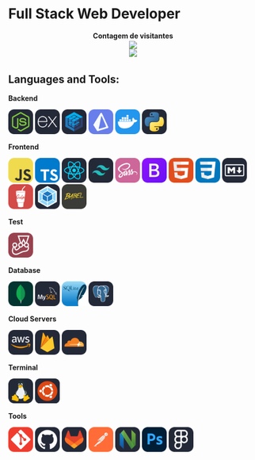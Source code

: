 <!--<div align="center">
  <img width="15%" src="https://media2.giphy.com/media/UrnxRwhcNwlIL2c0Pd/giphy.gif?cid=ecf05e47jgibf9s80kqi8nkyi3wfypssit233hhagyt48mdr&rid=giphy.gif&ct=s"/>
</div>

<div align="center">
  <img width="25%" src="https://emojipedia-us.s3.amazonaws.com/source/skype/289/man-technologist_1f468-200d-1f4bb.png"/>
</div>

[![Typing SVG](https://readme-typing-svg.herokuapp.com/?color=FF0000&size=35&center=true&vCenter=true&width=1000&lines=Olá,+meu+nome+é+Vittor;E+sou+Desenvolvedor+Full+Stack;Seja+Bem-Vindo+ao+meu+GitHub!+:%29)](https://git.io/typing-svg)

<div align="center">  
  <img width="49%" height="195px" src="https://github-readme-stats.vercel.app/api?username=DevVittor&show_icons=true&count_private=true&hide_border=true&title_color=ff91a4&icon_color=ff91a4&text_color=c9d1d9&bg_color=0d1117" alt="Caroline Barbosa github stats" /> 
  <img width="41%" height="195px" src="https://github-readme-stats.vercel.app/api/top-langs/?username=DevVittor&layout=compact&hide_border=true&title_color=ff91a4&text_color=ff91a4&bg_color=0d1117" />
</div>
  
<div align="center" height="400px">
   <img alt="Html5" width="10%" src="https://cdn.jsdelivr.net/gh/devicons/devicon/icons/html5/html5-plain-wordmark.svg" />
   <img alt="Css3" width="10%" src="https://cdn.jsdelivr.net/gh/devicons/devicon/icons/css3/css3-plain-wordmark.svg" />
   <img alt="Tailwind" width="10%" src="https://cdn.jsdelivr.net/gh/devicons/devicon@latest/icons/tailwindcss/tailwindcss-original.svg" />
   <img alt="Javascript" width="10%" src="https://cdn.jsdelivr.net/gh/devicons/devicon/icons/javascript/javascript-original.svg" />
   <img alt="Jest" width="10%" src="https://cdn.jsdelivr.net/gh/devicons/devicon/icons/jest/jest-plain.svg" />
   <img alt="React" width="10%" src="https://cdn.jsdelivr.net/gh/devicons/devicon/icons/react/react-original-wordmark.svg" />
   <img alt="Git" width="10%" src="https://cdn.jsdelivr.net/gh/devicons/devicon/icons/git/git-plain-wordmark.svg" />
   <img alt="GitHub" width="10%" src="https://github.githubassets.com/images/modules/logos_page/GitHub-Mark.png" />
   <img alt="Node" width="10%" src="https://cdn.jsdelivr.net/gh/devicons/devicon/icons/nodejs/nodejs-original-wordmark.svg" />
   <img alt="Sequelize" width="10%" src="https://cdn.jsdelivr.net/gh/devicons/devicon/icons/sequelize/sequelize-original-wordmark.svg" />
   <img alt="Mysql" width="10%" src="https://cdn.jsdelivr.net/gh/devicons/devicon/icons/mysql/mysql-original-wordmark.svg" />
   <img alt="MongoDB" width="10%" src="https://cdn.jsdelivr.net/gh/devicons/devicon/icons/mongodb/mongodb-plain-wordmark.svg" />
   <img alt="Markdown" width="10%" src="https://cdn.jsdelivr.net/gh/devicons/devicon/icons/markdown/markdown-original.svg" />
</div>

<div align="center">
<br><p align="centre"><b>Contagem de visitantes</b></p>  
<p align="center"><img align="center" src="https://profile-counter.glitch.me/%7Bdevittor%7D/count.svg" /></p> 
<br>
</div>
  
  <div align="center">
       <img width="10%" src="https://em-content.zobj.net/thumbs/160/facebook/327/crown_1f451.png" />
  </div>
  
  <div align="center">
       <img width="15%" src="https://cdn.jsdelivr.net/gh/devicons/devicon/icons/vim/vim-original.svg" />
  </div>
  
  <div align="center">
       <img width="25%" src="https://em-content.zobj.net/source/noto-emoji-animations/344/raising-hands_dark-skin-tone_1f64c-1f3ff_1f3ff.gif" />
      
  </div>-->
# Full Stack Web Developer

<div align="center">
    <b align="center">Contagem de visitantes</b>
    <br>
    <img align="center" src="https://profile-counter.glitch.me/%7Bdevittor%7D/count.svg" />
    <br>
    <img src="https://github-readme-stats.vercel.app/api/top-langs/?username=DevVittor&layout=compact&hide_border=true&title_color=ff91a4&text_color=ff91a4&bg_color=0d1117" />
</div>

## Languages and Tools:

**Backend**

<div align="left">
    <img src="https://raw.githubusercontent.com/tandpfun/skill-icons/65dea6c4eaca7da319e552c09f4cf5a9a8dab2c8/icons/NodeJS-Dark.svg" width="50">
    <img src="https://raw.githubusercontent.com/tandpfun/skill-icons/65dea6c4eaca7da319e552c09f4cf5a9a8dab2c8/icons/ExpressJS-Dark.svg" width="50">
    <img src="https://raw.githubusercontent.com/tandpfun/skill-icons/65dea6c4eaca7da319e552c09f4cf5a9a8dab2c8/icons/Sequelize-Dark.svg" width="50">
    <img src="https://raw.githubusercontent.com/tandpfun/skill-icons/65dea6c4eaca7da319e552c09f4cf5a9a8dab2c8/icons/Prisma.svg" width="50">
    <img src="https://raw.githubusercontent.com/tandpfun/skill-icons/65dea6c4eaca7da319e552c09f4cf5a9a8dab2c8/icons/Docker.svg" width="50">
    <img src="https://raw.githubusercontent.com/tandpfun/skill-icons/65dea6c4eaca7da319e552c09f4cf5a9a8dab2c8/icons/Python-Dark.svg" width="50">
</div>

**Frontend**

<div align="left">
    <img src="https://raw.githubusercontent.com/tandpfun/skill-icons/65dea6c4eaca7da319e552c09f4cf5a9a8dab2c8/icons/JavaScript.svg" width="50">
    <img src="https://raw.githubusercontent.com/tandpfun/skill-icons/65dea6c4eaca7da319e552c09f4cf5a9a8dab2c8/icons/TypeScript.svg" width="50">
    <img src="https://raw.githubusercontent.com/tandpfun/skill-icons/65dea6c4eaca7da319e552c09f4cf5a9a8dab2c8/icons/React-Dark.svg" width="50">
    <img src="https://raw.githubusercontent.com/tandpfun/skill-icons/65dea6c4eaca7da319e552c09f4cf5a9a8dab2c8/icons/TailwindCSS-Dark.svg" width="50">
    <img src="https://raw.githubusercontent.com/tandpfun/skill-icons/65dea6c4eaca7da319e552c09f4cf5a9a8dab2c8/icons/Sass.svg" width="50">
    <img src="https://raw.githubusercontent.com/tandpfun/skill-icons/65dea6c4eaca7da319e552c09f4cf5a9a8dab2c8/icons/Bootstrap.svg" width="50">
    <img src="https://raw.githubusercontent.com/tandpfun/skill-icons/65dea6c4eaca7da319e552c09f4cf5a9a8dab2c8/icons/HTML.svg" width="50">
    <img src="https://raw.githubusercontent.com/tandpfun/skill-icons/65dea6c4eaca7da319e552c09f4cf5a9a8dab2c8/icons/CSS.svg" width="50">
    <img src="https://raw.githubusercontent.com/tandpfun/skill-icons/65dea6c4eaca7da319e552c09f4cf5a9a8dab2c8/icons/Markdown-Dark.svg" width="50">
    <img src="https://raw.githubusercontent.com/tandpfun/skill-icons/65dea6c4eaca7da319e552c09f4cf5a9a8dab2c8/icons/Gulp.svg" width="50">
    <img src="https://raw.githubusercontent.com/tandpfun/skill-icons/65dea6c4eaca7da319e552c09f4cf5a9a8dab2c8/icons/Webpack-Dark.svg" width="50">
    <img src="https://raw.githubusercontent.com/tandpfun/skill-icons/65dea6c4eaca7da319e552c09f4cf5a9a8dab2c8/icons/Babel.svg" width="50">
</div>

**Test**

<div align="left">
    <img src="https://raw.githubusercontent.com/tandpfun/skill-icons/65dea6c4eaca7da319e552c09f4cf5a9a8dab2c8/icons/Jest.svg" width="50">
</div>

**Database**

<div align="left">
    <img src="https://raw.githubusercontent.com/tandpfun/skill-icons/65dea6c4eaca7da319e552c09f4cf5a9a8dab2c8/icons/MongoDB.svg" width="50">
    <img src="https://raw.githubusercontent.com/tandpfun/skill-icons/65dea6c4eaca7da319e552c09f4cf5a9a8dab2c8/icons/MySQL-Dark.svg" width="50">
    <img src="https://raw.githubusercontent.com/tandpfun/skill-icons/65dea6c4eaca7da319e552c09f4cf5a9a8dab2c8/icons/SQLite.svg" width="50">
    <img src="https://raw.githubusercontent.com/tandpfun/skill-icons/65dea6c4eaca7da319e552c09f4cf5a9a8dab2c8/icons/PostgreSQL-Dark.svg" width="50">
</div>

**Cloud Servers**

<div align="left">
    <img src="https://raw.githubusercontent.com/tandpfun/skill-icons/65dea6c4eaca7da319e552c09f4cf5a9a8dab2c8/icons/AWS-Dark.svg" width="50">
    <img src="https://raw.githubusercontent.com/tandpfun/skill-icons/65dea6c4eaca7da319e552c09f4cf5a9a8dab2c8/icons/Firebase-Dark.svg" width="50">
    <img src="https://raw.githubusercontent.com/tandpfun/skill-icons/65dea6c4eaca7da319e552c09f4cf5a9a8dab2c8/icons/Cloudflare-Dark.svg" width="50">
</div>

**Terminal**

<div align="left">
    <img src="https://raw.githubusercontent.com/tandpfun/skill-icons/65dea6c4eaca7da319e552c09f4cf5a9a8dab2c8/icons/Linux-Dark.svg" width="50">
    <img src="https://raw.githubusercontent.com/tandpfun/skill-icons/65dea6c4eaca7da319e552c09f4cf5a9a8dab2c8/icons/Ubuntu-Dark.svg" width="50">
</div>

**Tools**

<div align="left">
    <img src="https://raw.githubusercontent.com/tandpfun/skill-icons/65dea6c4eaca7da319e552c09f4cf5a9a8dab2c8/icons/Git.svg" width="50">
    <img src="https://raw.githubusercontent.com/tandpfun/skill-icons/65dea6c4eaca7da319e552c09f4cf5a9a8dab2c8/icons/Github-Dark.svg" width="50">
    <img src="https://raw.githubusercontent.com/tandpfun/skill-icons/65dea6c4eaca7da319e552c09f4cf5a9a8dab2c8/icons/GitLab-Dark.svg" width="50">
    <img src="https://raw.githubusercontent.com/tandpfun/skill-icons/65dea6c4eaca7da319e552c09f4cf5a9a8dab2c8/icons/Postman.svg" width="50">
    <img src="https://raw.githubusercontent.com/tandpfun/skill-icons/65dea6c4eaca7da319e552c09f4cf5a9a8dab2c8/icons/NeoVim-Dark.svg" width="50">
    <img src="https://raw.githubusercontent.com/tandpfun/skill-icons/65dea6c4eaca7da319e552c09f4cf5a9a8dab2c8/icons/Photoshop.svg" width="50">
    <img src="https://raw.githubusercontent.com/tandpfun/skill-icons/65dea6c4eaca7da319e552c09f4cf5a9a8dab2c8/icons/Figma-Dark.svg" width="50">
</div>
